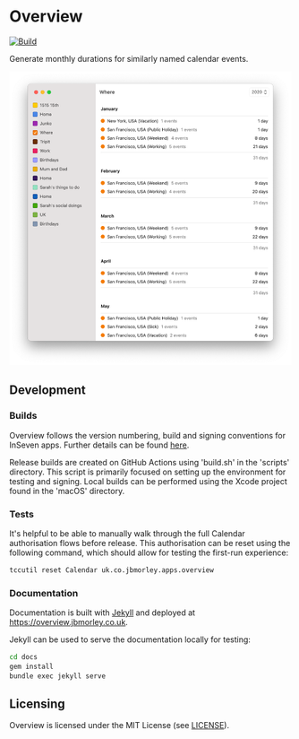 # Overview

[![Build](https://github.com/jbmorley/overview/actions/workflows/build.yaml/badge.svg)](https://github.com/jbmorley/overview/actions/workflows/build.yaml)

Generate monthly durations for similarly named calendar events.

![Screenshot](screenshot.png)

## Development

### Builds

Overview follows the version numbering, build and signing conventions for InSeven apps. Further details can be found [here](https://github.com/inseven/build-documentation).

Release builds are created on GitHub Actions using 'build.sh' in the 'scripts' directory. This script is primarily focused on setting up the environment for testing and signing. Local builds can be performed using the  Xcode project found in the 'macOS' directory.

### Tests

It's helpful to be able to manually walk through the full Calendar authorisation flows before release. This authorisation can be reset using the following command, which should allow for testing the first-run experience:

```bash
tccutil reset Calendar uk.co.jbmorley.apps.overview	
```

### Documentation

Documentation is built with [Jekyll](https://jekyllrb.com) and deployed at https://overview.jbmorley.co.uk. 

Jekyll can be used to serve the documentation locally for testing:

```bash
cd docs
gem install
bundle exec jekyll serve
```

## Licensing

Overview is licensed under the MIT License (see [LICENSE](LICENSE)).
